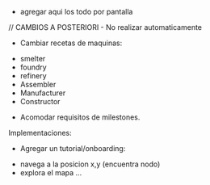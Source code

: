 - agregar aqui los todo por pantalla

// CAMBIOS A POSTERIORI - No realizar automaticamente

* Cambiar recetas de maquinas:
 - smelter
 - foundry
 - refinery
 - Assembler
 - Manufacturer
 - Constructor

* Acomodar requisitos de milestones.

Implementaciones:

* Agregar un tutorial/onboarding:
- navega a la posicion x,y (encuentra nodo)
- explora el mapa ...

